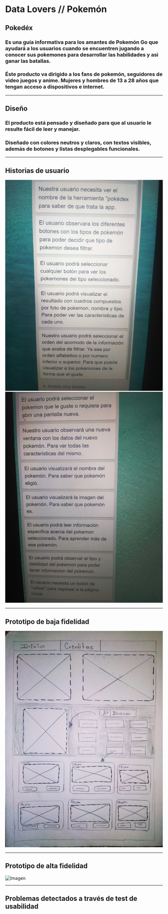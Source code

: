# Data Lovers // Pokemón 


## Pokedéx

### Es una guía informativa para los amantes de Pokemón Go que ayudará a los usuarios cuando se encuentren jugando a conocer sus pokemones para desarrollar las habilidades y asi ganar las batallas. 

### Éste producto va dirigido a los fans de pokemón, seguidores de video juegos y anime. Mujeres y hombres de 13 a 28 años que tengan acceso a dispositivos e internet.

--- 
## Diseño

### El producto está pensado y diseñado para que al usuario le resulte fácil de leer y manejar. 

### Diseñado con colores neutros y claros, con textos visibles, además de botones y listas desplegables funcionales. 

---
## Historias de usuario 

![Nuestras historias de usuario son las siguientes](/src/img/hist.jpg)
![Y](/src/img/hist2.jpg)

---
## Prototipo de baja fidelidad

![Imagen](/src/img/bajafidelidad.jpg)

---

## Prototipo de alta fidelidad

![Imagen](/src/img/pagina_pokemon.jpg )

---

## Problemas detectados a través de test de usabilidad

